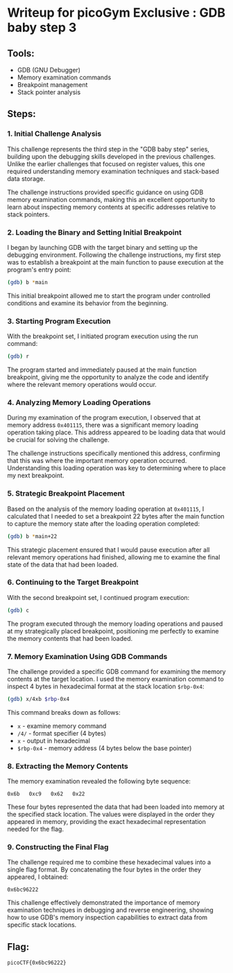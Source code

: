# Writeup for picoGym Exclusive : GDB baby step 3

## Tools:
- GDB (GNU Debugger)
- Memory examination commands
- Breakpoint management
- Stack pointer analysis

## Steps:

### 1. Initial Challenge Analysis
This challenge represents the third step in the "GDB baby step" series, building upon the debugging skills developed in the previous challenges. Unlike the earlier challenges that focused on register values, this one required understanding memory examination techniques and stack-based data storage.

The challenge instructions provided specific guidance on using GDB memory examination commands, making this an excellent opportunity to learn about inspecting memory contents at specific addresses relative to stack pointers.

### 2. Loading the Binary and Setting Initial Breakpoint
I began by launching GDB with the target binary and setting up the debugging environment. Following the challenge instructions, my first step was to establish a breakpoint at the main function to pause execution at the program's entry point:

```bash
(gdb) b *main
```

This initial breakpoint allowed me to start the program under controlled conditions and examine its behavior from the beginning.

### 3. Starting Program Execution
With the breakpoint set, I initiated program execution using the run command:

```bash
(gdb) r
```

The program started and immediately paused at the main function breakpoint, giving me the opportunity to analyze the code and identify where the relevant memory operations would occur.

### 4. Analyzing Memory Loading Operations
During my examination of the program execution, I observed that at memory address `0x401115`, there was a significant memory loading operation taking place. This address appeared to be loading data that would be crucial for solving the challenge.

The challenge instructions specifically mentioned this address, confirming that this was where the important memory operation occurred. Understanding this loading operation was key to determining where to place my next breakpoint.

### 5. Strategic Breakpoint Placement
Based on the analysis of the memory loading operation at `0x401115`, I calculated that I needed to set a breakpoint 22 bytes after the main function to capture the memory state after the loading operation completed:

```bash
(gdb) b *main+22
```

This strategic placement ensured that I would pause execution after all relevant memory operations had finished, allowing me to examine the final state of the data that had been loaded.

### 6. Continuing to the Target Breakpoint
With the second breakpoint set, I continued program execution:

```bash
(gdb) c
```

The program executed through the memory loading operations and paused at my strategically placed breakpoint, positioning me perfectly to examine the memory contents that had been loaded.

### 7. Memory Examination Using GDB Commands
The challenge provided a specific GDB command for examining the memory contents at the target location. I used the memory examination command to inspect 4 bytes in hexadecimal format at the stack location `$rbp-0x4`:

```bash
(gdb) x/4xb $rbp-0x4
```

This command breaks down as follows:
- `x` - examine memory command
- `/4/` - format specifier (4 bytes)
- `x` - output in hexadecimal
- `$rbp-0x4` - memory address (4 bytes below the base pointer)

### 8. Extracting the Memory Contents
The memory examination revealed the following byte sequence:
```
0x6b   0xc9   0x62   0x22
```

These four bytes represented the data that had been loaded into memory at the specified stack location. The values were displayed in the order they appeared in memory, providing the exact hexadecimal representation needed for the flag.

### 9. Constructing the Final Flag
The challenge required me to combine these hexadecimal values into a single flag format. By concatenating the four bytes in the order they appeared, I obtained:

`0x6bc96222`

This challenge effectively demonstrated the importance of memory examination techniques in debugging and reverse engineering, showing how to use GDB's memory inspection capabilities to extract data from specific stack locations.

## Flag:
```picoCTF{0x6bc96222}```
